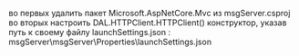 во первых удалить пакет Microsoft.AspNetCore.Mvc из msgServer.csproj
во вторых настроить DAL.HTTPClient.HTTPClient() конструктор, указав путь к своему файлу launchSettings.json : msgServer\msgServer\Properties\launchSettings.json
